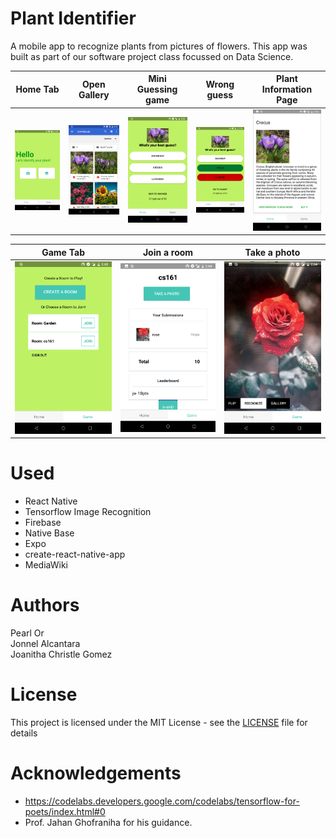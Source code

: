 Plant Identifier
=====

A mobile app to recognize plants from pictures of flowers. This app was built as part of our software project class focussed on Data Science.

Home Tab           | Open Gallery                   | Mini Guessing game              | Wrong guess                 | Plant Information Page
:-------------------------:|:-------------------------:|:-------------------------:|:-------------------------:|:-------------------------:
![Image](home.png)  |  ![Image](gallery.png) |        ![Image](guess.png) |          ![Image](answer.png)           | ![Image](plantinfo.png)

Game Tab           |  Join a room                 |   Take a photo             
:-------------------------:|:-------------------------:|:-------------------------:
![Image](game.png)  | ![Image](gameroom.png) |  ![Image](camera.png)



Used
====

* React Native
* Tensorflow Image Recognition
* Firebase
* Native Base
* Expo
* create-react-native-app
* MediaWiki


Authors
======
Pearl Or  
Jonnel Alcantara  
Joanitha Christle Gomez  


License
=======
This project is licensed under the MIT License - see the [LICENSE](LICENSE) file for details


Acknowledgements
==============

* https://codelabs.developers.google.com/codelabs/tensorflow-for-poets/index.html#0
* Prof. Jahan Ghofraniha for his guidance.
